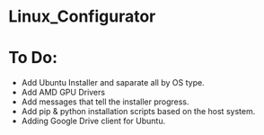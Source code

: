 # Linux_Configurator

# To Do:
  * Add Ubuntu Installer and saparate all by OS type.
  * Add AMD GPU Drivers
  * Add messages that tell the installer progress.
  * Add pip & python installation scripts based on the host system.
  * Adding Google Drive client for Ubuntu.
  
